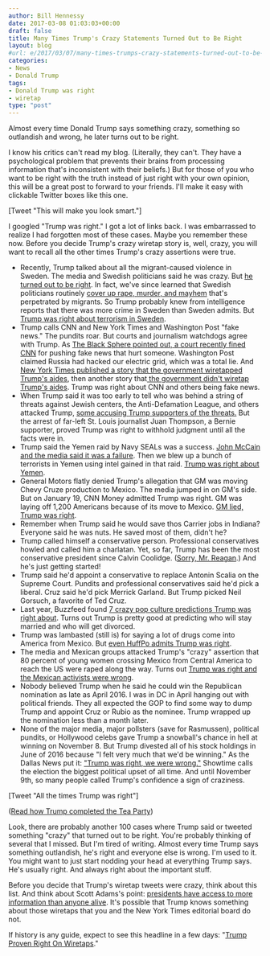 ```yaml
---
author: Bill Hennessy
date: 2017-03-08 01:03:03+00:00
draft: false
title: Many Times Trump's Crazy Statements Turned Out to Be Right
layout: blog
#url: e/2017/03/07/many-times-trumps-crazy-statements-turned-out-to-be-right/
categories:
- News
- Donald Trump
tags:
- Donald Trump was right
- wiretap
type: "post"
---
```


Almost every time Donald Trump says something crazy, something so outlandish and wrong, he later turns out to be right.

I know his critics can't read my blog. (Literally, they can't. They have a psychological problem that prevents their brains from processing information that's inconsistent with their beliefs.) But for those of you who want to be right with the truth instead of just right with your own opinion, this will be a great post to forward to your friends. I'll make it easy with clickable Twitter boxes like this one.

[Tweet "This will make you look smart."]

I googled "Trump was right." I got a lot of links back. I was embarrassed to realize I had forgotten most of these cases. Maybe you remember these now. Before you decide Trump's crazy wiretap story is, well, crazy, you will want to recall all the other times Trump's crazy assertions were true.




* Recently, Trump talked about all the migrant-caused violence in Sweden. The media and Swedish politicians said he was crazy. But [he turned out to be right](https://www.foxnews.com/politics/2017/02/23/sweden-democrats-trump-was-right.html). In fact, we've since learned that Swedish politicians routinely [cover up rape, murder, and mayhem](https://www.thegatewaypundit.com/2017/03/sweden-muslim-classmates-gang-rape-14-year-old-girl-remain-school-rapists-victims/) that's perpetrated by migrants. So Trump probably knew from intelligence reports that there was more crime in Sweden than Sweden admits. But [Trump was right about terrorism in Sweden](https://legalinsurrection.com/2017/02/two-important-testimonies-that-trump-was-right-about-sweden/).
* Trump calls CNN and New York Times and Washington Post "fake news." The pundits roar. But courts and journalism watchdogs agree with Trump. As [The Black Sphere pointed out, a court recently fined CNN](https://theblacksphere.net/2017/02/cnn-forced-to-pay-lawsuit-over-fake-news/) for pushing fake news that hurt someone. Washington Post claimed Russia had hacked our electric grid, which was a total lie. And [New York Times published a story that the government wiretapped Trump's aides](https://hennessysview.com/2017/03/06/donald-trumps-crazy-ivan/), then another story that[ the government didn't wiretap Trump's aides](https://hennessysview.com/2017/03/07/how-newspapers-lie/). Trump was right about CNN and others being fake news.
* When Trump said it was too early to tell who was behind a string of threats against Jewish centers, the Anti-Defamation League, and others attacked Trump, [some accusing Trump supporters of the threats.](https://dailycaller.com/2017/03/03/analysis-jewish-bomb-threat-arrest-shows-trump-was-right-not-to-jump-to-conclusions/) But the arrest of far-left St. Louis journalist Juan Thompson, a Bernie supporter, proved Trump was right to withhold judgment until all the facts were in.
* Trump said the Yemen raid by Navy SEALs was a success. [John McCain and the media said it was a failure](https://hennessysview.com/2017/03/05/john-mccains-most-evil-sin/). Then we blew up a bunch of terrorists in Yemen using intel gained in that raid. [Trump was right about Yemen](https://therightscoop.com/cnn-just-confirmed-trump-was-right-about-yemen/).
* General Motors flatly denied Trump's allegation that GM was moving Chevy Cruze production to Mexico. The media jumped in on GM's side. But on January 19, CNN Money admitted Trump was right. GM was laying off 1,200 Americans because of its move to Mexico. [GM lied, Trump was right](https://money.cnn.com/2017/01/19/news/economy/donald-trump-chevy-cruze-mexico/).
* Remember when Trump said he would save thos Carrier jobs in Indiana? Everyone said he was nuts. He saved most of them, didn't he?
* Trump called himself a conservative person. Professional conservatives howled and called him a charlatan. Yet, so far, Trump has been the most conservative president since Calvin Coolidge. ([Sorry, Mr. Reagan](https://www.investors.com/politics/editorials/trump-is-off-to-a-stunningly-conservative-start/).) And he's just getting started!
* Trump said he'd appoint a conservative to replace Antonin Scalia on the Supreme Court. Pundits and professional conservatives said he'd pick a liberal. Cruz said he'd pick Merrick Garland. But Trump picked Neil Gorsuch, a favorite of Ted Cruz.
* Last year, Buzzfeed found [7 crazy pop culture predictions Trump was right about](https://www.buzzfeed.com/sarahburton/trump-was-right-handed?utm_term=.duq9dvzmd#.kqLGLDVgL). Turns out Trump is pretty good at predicting who will stay married and who will get divorced.
* Trump was lambasted (still is) for saying a lot of drugs come into America from Mexico. But [even HuffPo admits Trump was right](https://www.huffingtonpost.com/daniel-williams2/trump-was-right-on-mexica_b_13143932.html).
* The media and Mexican groups attacked Trump's "crazy" assertion that 80 percent of young women crossing Mexico from Central America to reach the US were raped along the way. Turns out [Trump was right and the Mexican activists were wrong](https://www.aim.org/aim-column/trump-was-right/).
* Nobody believed Trump when he said he could win the Republican nomination as late as April 2016. I was in DC in April hanging out with political friends. They all expected the GOP to find some way to dump Trump and appoint Cruz or Rubio as the nominee. Trump wrapped up the nomination less than a month later.
* None of the major media, major pollsters (save for Rasmussen), political pundits, or Hollywood celebs gave Trump a snowball's chance in hell at winning on November 8. But Trump divested all of his stock holdings in June of 2016 because "I felt very much that we'd be winning." As the Dallas News put it: ["Trump was right, we were wrong."](https://www.dallasnews.com/opinion/commentary/2016/11/09/trump-right-wrong-need-understand) Showtime calls the election the biggest political upset of all time. And until November 9th, so many people called Trump's confidence a sign of craziness.


[Tweet "All the times Trump was right"]

([Read how Trump completed the Tea Party](https://hennessysview.com/2016/11/11/how-donald-trump-completed-the-tea-party/))

Look, there are probably another 100 cases where Trump said or tweeted something "crazy" that turned out to be right. You're probably thinking of several that I missed. But I'm tired of writing. Almost every time Trump says something outlandish, he's right and everyone else is wrong. I'm used to it. You might want to just start nodding your head at everything Trump says. He's usually right. And always right about the important stuff.

Before you decide that Trump's wiretap tweets were crazy, think about this list. And think about Scott Adams's point: [presidents have access to more information than anyone alive](https://blog.dilbert.com/post/158110404781/wiretapping-word-thinking). It's possible that Trump knows something about those wiretaps that you and the New York Times editorial board do not.

If history is any guide, expect to see this headline in a few days: "[Trump Proven Right On Wiretaps](https://hennessysview.com/2017/03/06/donald-trumps-crazy-ivan/)."


